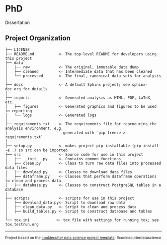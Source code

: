 PhD
==============================

Dissertation

Project Organization
------------

    ├── LICENSE
    ├── README.md           <- The top-level README for developers using this project
    ├── data
    │   ├── raw             <- The original, immutable data dump
    │   ├── cleaned         <- Intermediate data that has been cleaned
    │   └── processed       <- The final, canonical data sets for analysis
    │
    ├── docs                <- A default Sphinx project; see sphinx-doc.org for details
    │
    ├── reports             <- Generated analysis as HTML, PDF, LaTeX, etc.
    │   ├── figures         <- Generated graphics and figures to be used in reporting
    │   └── logs            <- Generated logs
    │
    ├── requirements.txt    <- The requirements file for reproducing the analysis environment, e.g.
    │                         generated with `pip freeze > requirements.txt`
    │
    ├── setup.py            <- makes project pip installable (pip install -e .) so src can be imported
    ├── src                 <- Source code for use in this project
    │   ├── __init__.py     <- Contains common functions
    │   ├── clean.py        <- Class to turn raw data files into processed data files
    │   ├── download.py     <- Classes to download data files
    │   ├── dataframe.py    <- Classes that perform dataframe operations to clean and process data
    │   ├── database.py     <- Classes to construct PostgreSQL tables in a database
    │
    ├── scripts             <- scripts for use in this project
    │   ├── download_data.py<- Script to download raw data
    │   ├── clean_data.py   <- Script to clean and process data
    │   ├── build_tables.py <- Script to construct database and tables
    │
    └── tox.ini            <- tox file with settings for running tox; see tox.testrun.org


--------

<p><small>Project based on the <a target="_blank" href="https://drivendata.github.io/cookiecutter-data-science/">cookiecutter data science project template</a>. #cookiecutterdatascience</small></p>

